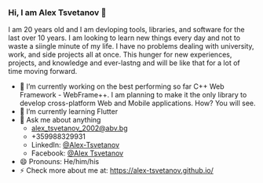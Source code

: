 ### Hi, I am Alex Tsvetanov 👋

I am 20 years old and I am devloping tools, libraries, and software for the last over 10 years. I am looking to learn new things every day and not to waste a siingle minute of my life. I have no problems dealing with university, work, and side projects all at once. This hunger for new experiences, projects, and knowledge and ever-lastng and will be like that for a lot of time moving forward.

- 🔭 I’m currently working on the best performing so far C++ Web Framework - WebFrame++. I am planning to make it the only library to develop cross-platform Web and Mobile applications. How? You will see.
- 🌱 I’m currently learning Flutter
- 💬 Ask me about anything
  - alex_tsvetanov_2002@abv.bg
  - +359988329931
  - LinkedIn: [@Alex-Tsvetanov](https://www.linkedin.com/in/alex-tsvetanov/)
  - Facebook: [@Alex Tsvetanov](https://www.facebook.com/alex.tsvetanov.2002)
- 😄 Pronouns: He/him/his
- ⚡ Check more about me at: https://alex-tsvetanov.github.io/
